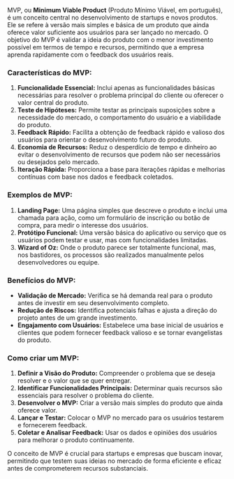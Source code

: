 MVP, ou **Minimum Viable Product** (Produto Mínimo Viável, em português), é um conceito central no desenvolvimento de startups e novos produtos. Ele se refere à versão mais simples e básica de um produto que ainda oferece valor suficiente aos usuários para ser lançado no mercado. O objetivo do MVP é validar a ideia do produto com o menor investimento possível em termos de tempo e recursos, permitindo que a empresa aprenda rapidamente com o feedback dos usuários reais.

### Características do MVP:

1. **Funcionalidade Essencial:** Inclui apenas as funcionalidades básicas necessárias para resolver o problema principal do cliente ou oferecer o valor central do produto.
2. **Teste de Hipóteses:** Permite testar as principais suposições sobre a necessidade do mercado, o comportamento do usuário e a viabilidade do produto.
3. **Feedback Rápido:** Facilita a obtenção de feedback rápido e valioso dos usuários para orientar o desenvolvimento futuro do produto.
4. **Economia de Recursos:** Reduz o desperdício de tempo e dinheiro ao evitar o desenvolvimento de recursos que podem não ser necessários ou desejados pelo mercado.
5. **Iteração Rápida:** Proporciona a base para iterações rápidas e melhorias contínuas com base nos dados e feedback coletados.

### Exemplos de MVP:

1. **Landing Page:** Uma página simples que descreve o produto e inclui uma chamada para ação, como um formulário de inscrição ou botão de compra, para medir o interesse dos usuários.
2. **Protótipo Funcional:** Uma versão básica do aplicativo ou serviço que os usuários podem testar e usar, mas com funcionalidades limitadas.
3. **Wizard of Oz:** Onde o produto parece ser totalmente funcional, mas, nos bastidores, os processos são realizados manualmente pelos desenvolvedores ou equipe.

### Benefícios do MVP:

- **Validação de Mercado:** Verifica se há demanda real para o produto antes de investir em seu desenvolvimento completo.
- **Redução de Riscos:** Identifica potenciais falhas e ajusta a direção do projeto antes de um grande investimento.
- **Engajamento com Usuários:** Estabelece uma base inicial de usuários e clientes que podem fornecer feedback valioso e se tornar evangelistas do produto.

### Como criar um MVP:

1. **Definir a Visão do Produto:** Compreender o problema que se deseja resolver e o valor que se quer entregar.
2. **Identificar Funcionalidades Principais:** Determinar quais recursos são essenciais para resolver o problema do cliente.
3. **Desenvolver o MVP:** Criar a versão mais simples do produto que ainda oferece valor.
4. **Lançar e Testar:** Colocar o MVP no mercado para os usuários testarem e fornecerem feedback.
5. **Coletar e Analisar Feedback:** Usar os dados e opiniões dos usuários para melhorar o produto continuamente.

O conceito de MVP é crucial para startups e empresas que buscam inovar, permitindo que testem suas ideias no mercado de forma eficiente e eficaz antes de comprometerem recursos substanciais.